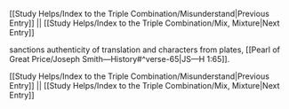 [[Study Helps/Index to the Triple Combination/Misunderstand|Previous Entry]]  ||  [[Study Helps/Index to the Triple Combination/Mix, Mixture|Next Entry]]

 sanctions authenticity of translation and characters from plates, [[Pearl of Great Price/Joseph Smith—History#^verse-65|JS—H 1:65]].

[[Study Helps/Index to the Triple Combination/Misunderstand|Previous Entry]]  ||  [[Study Helps/Index to the Triple Combination/Mix, Mixture|Next Entry]]